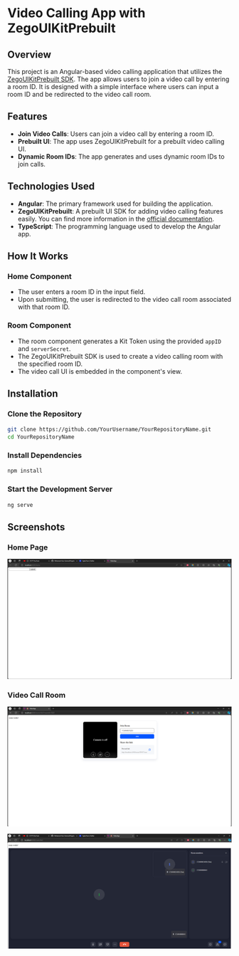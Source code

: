# Video Calling App with ZegoUIKitPrebuilt

## Overview
This project is an Angular-based video calling application that utilizes the [ZegoUIKitPrebuilt SDK](https://www.zegocloud.com/). The app allows users to join a video call by entering a room ID. It is designed with a simple interface where users can input a room ID and be redirected to the video call room.

## Features
- **Join Video Calls**: Users can join a video call by entering a room ID.
- **Prebuilt UI**: The app uses ZegoUIKitPrebuilt for a prebuilt video calling UI.
- **Dynamic Room IDs**: The app generates and uses dynamic room IDs to join calls.

## Technologies Used
- **Angular**: The primary framework used for building the application.
- **ZegoUIKitPrebuilt**: A prebuilt UI SDK for adding video calling features easily. You can find more information in the [official documentation](https://www.zegocloud.com/docs/uikit/callkit-web/quick-start/using-npm-package-manager).
- **TypeScript**: The programming language used to develop the Angular app.

## How It Works

### Home Component
- The user enters a room ID in the input field.
- Upon submitting, the user is redirected to the video call room associated with that room ID.

### Room Component
- The room component generates a Kit Token using the provided `appID` and `serverSecret`.
- The ZegoUIKitPrebuilt SDK is used to create a video calling room with the specified room ID.
- The video call UI is embedded in the component's view.

## Installation

### Clone the Repository
```bash
git clone https://github.com/YourUsername/YourRepositoryName.git
cd YourRepositoryName
```

### Install Dependencies
```sh
npm install
```

### Start the Development Server
```sh
ng serve
```

## Screenshots

### Home Page
![Home Page](image/home_page.png)

### Video Call Room
![Video Call Room](image/video_call_room.png)


![Settings Menu](image/video_call.png)
